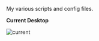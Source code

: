My various scripts and config files.


**Current Desktop**

![current](https://github.com/easysid/dotfiles/raw/master/current.png)
